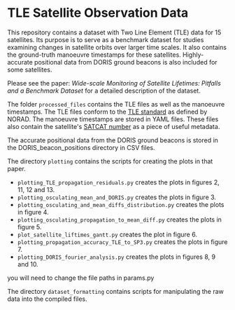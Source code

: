 # TLE Satellite Observation Data

This repository contains a dataset with Two Line Element (TLE) data for 15 satellites. Its purpose is to serve as a benchmark dataset for 
studies examining changes in satellite orbits over larger time scales. It also contains the ground-truth manoeuvre timestamps
for these satellites. Highly-accurate positional data from DORIS ground beacons is also included for some satellites.

Please see the paper: *Wide-scale Monitoring of Satellite Lifetimes: Pitfalls and a Benchmark Dataset* for a detailed 
description of the dataset.

The folder `processed_files` contains the TLE files as well as the manoeuvre timestamps. The TLE files conform to the 
[TLE standard](https://celestrak.org/NORAD/documentation/tle-fmt.php) as defined by NORAD. The manoeuvre timestamps are
stored in YAML files. These files also contain the satellite's [SATCAT number](https://en.wikipedia.org/wiki/Satellite_Catalog_Number) as a piece of useful metadata.

The accurate positional data from the DORIS ground beacons is stored in the DORIS_beacon_positions directory in CSV files.

The directory `plotting` contains the scripts for creating the plots in that paper.
- `plotting_TLE_propagation_residuals.py` creates the plots in figures 2, 11, 12 and 13.
- `plotting_osculating_mean_and_DORIS.py` creates the plots in figure 3.
- `plotting_osculating_and_mean_diffs_distribution.py` creates the plots in figure 4.
- `plotting_osculating_propagation_to_mean_diff.py` creates the plots in figure 5.
- `plot_satellite_liftimes_gantt.py` creates the plot in figure 6.
- `plotting_propagation_accuracy_TLE_to_SP3.py` creates the plots in figure 7.
- `plotting_DORIS_fourier_analysis.py` creates the plots in figures 8, 9 and 10.

you will need to change the file paths in params.py

The directory `dataset_formatting` contains scripts for manipulating the raw data into the compiled files.